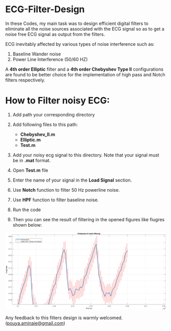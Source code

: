 # ECG-Filter-Design
In these Codes, my main task was to design efficient digital filters to eliminate all the noise sources associated with the ECG signal so as to get a noise free ECG signal as output from the filters.

ECG inevitably affected by various types of noise interference such as:

1. Baseline Wander noise
2. Power Line Interference (50/60 HZ)

A **4th order Elliptic** filter and a **4th order Chebyshev Type II** configurations are found to be better choice for the implementation of high pass and Notch filters respectively.

# How to Filter noisy ECG:
1. Add path your corresponding directory
2. Add following files to this path:
      * **Chebyshev_II.m**
      * **Elliptic.m**
      * **Test.m**
  
3. Add your noisy ecg signal to this directory. Note that your signal must be in **.mat** format.
4. Open **Test.m** file
5. Enter the name of your signal in the **Load Signal** section. 
6. Use **Notch** function to filter 50 Hz powerline noise.
7. Use **HPF** function to filter baseline noise.
8. Run the code
9. Then you can see the result of filtering in the opened figures like fiugres shown below:

![ECG Noise Cancellation](https://github.com/PAminai/ECG-Filter-Design/blob/master/Filter_Result.jpg)



Any feedback to this filters design is warmly welcomed. (pouya.aminaie@gmail.com)


